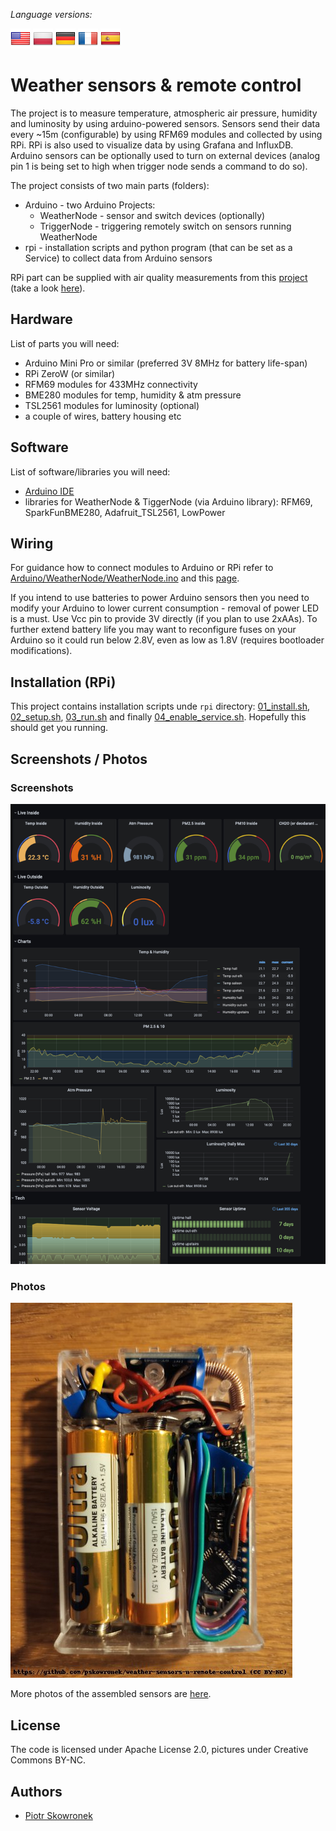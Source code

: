 _Language versions:_

[![EN](https://github.com/pskowronek/weather-sensors-n-remote-control/raw/main/www/flags/lang-US.png)](https://github.com/pskowronek/weather-sensors-n-remote-control) 
[![PL](https://github.com/pskowronek/weather-sensors-n-remote-control/raw/main/www/flags/lang-PL.png)](https://translate.googleusercontent.com/translate_c?sl=en&tl=pl&u=https://github.com/pskowronek/weather-sensors-n-remote-control)
[![DE](https://github.com/pskowronek/weather-sensors-n-remote-control/raw/main/www/flags/lang-DE.png)](https://translate.googleusercontent.com/translate_c?sl=en&tl=de&u=https://github.com/pskowronek/weather-sensors-n-remote-control)
[![FR](https://github.com/pskowronek/weather-sensors-n-remote-control/raw/main/www/flags/lang-FR.png)](https://translate.googleusercontent.com/translate_c?sl=en&tl=fr&u=https://github.com/pskowronek/weather-sensors-n-remote-control)
[![ES](https://github.com/pskowronek/weather-sensors-n-remote-control/raw/main/www/flags/lang-ES.png)](https://translate.googleusercontent.com/translate_c?sl=en&tl=es&u=https://github.com/pskowronek/weather-sensors-n-remote-control)

# Weather sensors & remote control

The project is to measure temperature, atmospheric air pressure, humidity and luminosity by using arduino-powered sensors. Sensors send their data every ~15m (configurable) by using RFM69 modules and collected by using RPi. RPi is also used to visualize data by using Grafana and InfluxDB. Arduino sensors can be optionally used to turn on external devices (analog pin 1 is being set to high when trigger node sends a command to do so).

The project consists of two main parts (folders):

- Arduino - two Arduino Projects:
	- WeatherNode - sensor and switch devices (optionally)
	- TriggerNode - triggering remotely switch on sensors running WeatherNode
- rpi - installation scripts and python program (that can be set as a Service) to collect data from Arduino sensors

RPi part can be supplied with air quality measurements from this [project](https://github.com/pskowronek/home-air-quality-and-assistant) (take a look [here](https://github.com/pskowronek/home-air-quality-and-assistant/blob/master/influxdb-reporting.sh)).

## Hardware

List of parts you will need:

- Arduino Mini Pro or similar (preferred 3V 8MHz for battery life-span)
- RPi ZeroW (or similar)
- RFM69 modules for 433MHz connectivity
- BME280 modules for temp, humidity & atm pressure
- TSL2561 modules for luminosity (optional)
- a couple of wires, battery housing etc

## Software

List of software/libraries you will need:

- [Arduino IDE](https://www.arduino.cc/en/software)
- libraries for WeatherNode & TiggerNode (via Arduino library): RFM69, SparkFunBME280, Adafruit_TSL2561, LowPower

## Wiring

For guidance how to connect modules to Arduino or RPi refer to [Arduino/WeatherNode/WeatherNode.ino](https://github.com/pskowronek/weather-sensors-n-remote-control/blob/main/arduino/WeatherNode/WeatherNode.ino) and this [page](https://rpi-rfm69.readthedocs.io/en/latest/hookup.html).

If you intend to use batteries to power Arduino sensors then you need to modify your Arduino to lower current consumption - removal of power LED is a must. Use Vcc pin to provide 3V directly (if you plan to use 2xAAs).
To further extend battery life you may want to reconfigure fuses on your Arduino so it could run below 2.8V, even as low as 1.8V (requires bootloader modifications).

## Installation (RPi)

This project contains installation scripts unde `rpi` directory: [01_install.sh](tree/master/rpi/01_install.sh), [02_setup.sh](tree/master/rpi/02_setup.sh),
[03_run.sh](tree/master/rpi/03_run.sh) and finally [04_enable_service.sh](tree/master/rpi/04_enable_service.sh). Hopefully this should get you running.

## Screenshots / Photos

### Screenshots
![Screenshots](https://github.com/pskowronek/weather-sensors-n-remote-control/raw/main/www/screenshots/grafana.jpg)


### Photos
[![Assembled](https://github.com/pskowronek/weather-sensors-n-remote-control/raw/main/www/assembled/03.jpg)](https://pskowronek.github.io/weather-sensors-n-remote-control/www/assembled/index.html "Photos of assembled sensors, triggers etc")

More photos of the assembled sensors are [here](https://pskowronek.github.io/weather-sensors-n-remote-control/www/assembled/index.html "Photos of assembled sensors, triggers etc").


## License

The code is licensed under Apache License 2.0, pictures under Creative Commons BY-NC.

## Authors

- [Piotr Skowronek](https://github.com/pskowronek)

